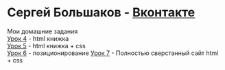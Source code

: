 # Сергей Большаков - [Вконтакте](https://vk.com/im_still_stading "Сергей")
Мои домашние задания   
[Урок 4](https://github.com/SergeyFWD/sergeyfwd.github.io/tree/master/lesson_4) - html книжка  
[Урок 5](https://github.com/SergeyFWD/sergeyfwd.github.io/tree/master/lesson_5) - html книжка + css  
[Урок 6](https://github.com/SergeyFWD/sergeyfwd.github.io/tree/master/lesson_6) - позиционирование
[Урок 7](https://codepen.io/Sergibus57/pen/vYYdBoZ) - Полностью сверстанный сайт html + css
